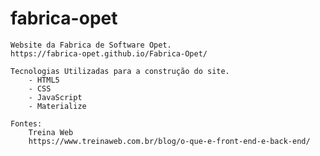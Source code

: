 # fabrica-opet

    Website da Fabrica de Software Opet. 
    https://fabrica-opet.github.io/Fabrica-Opet/

    Tecnologias Utilizadas para a construção do site.
        - HTML5
        - CSS
        - JavaScript
        - Materialize

    Fontes:
        Treina Web
        https://www.treinaweb.com.br/blog/o-que-e-front-end-e-back-end/